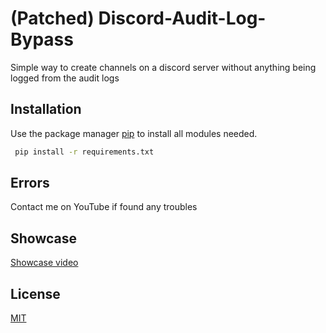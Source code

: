 # (Patched) Discord-Audit-Log-Bypass
Simple way to create channels on a discord server without anything being logged from the audit logs

## Installation

Use the package manager [pip](https://pip.pypa.io/en/stable/) to install all modules needed.

```bash
 pip install -r requirements.txt
```

## Errors
Contact me on YouTube if found any troubles

## Showcase
[Showcase video](https://www.youtube.com/watch?v=-WWpDt-tMDc)

## License
[MIT](https://choosealicense.com/licenses/mit/)
